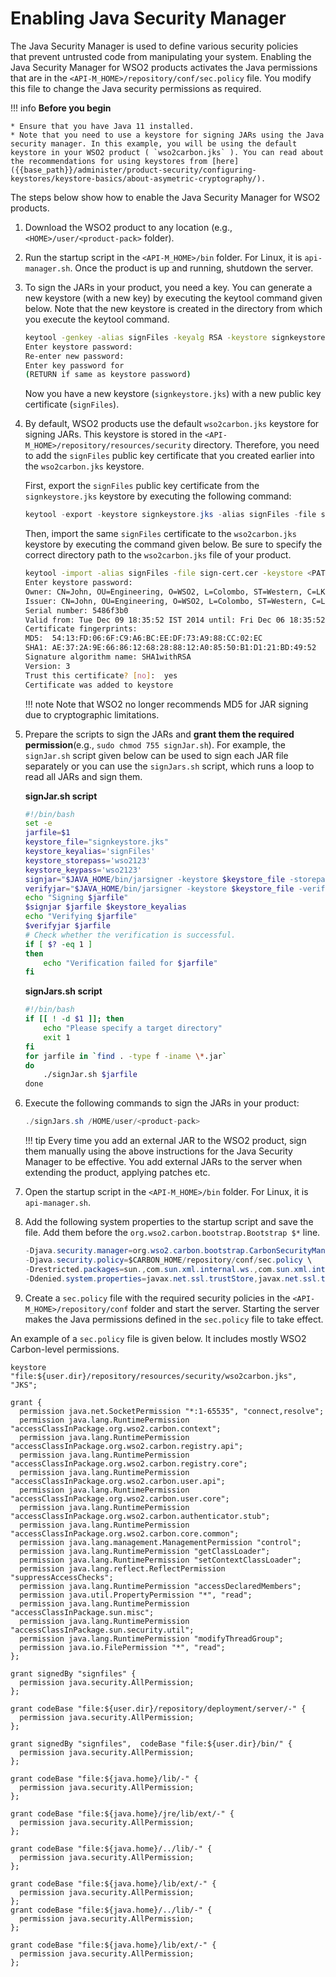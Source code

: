 # Enabling Java Security Manager

The Java Security Manager is used to define various security policies that prevent untrusted code from manipulating your system. Enabling the Java Security Manager for WSO2 products activates the Java permissions that are in the `<API-M_HOME>/repository/conf/sec.policy` file. You modify this file to change the Java security permissions as required.

!!! info
    **Before you begin**

    * Ensure that you have Java 11 installed.
    * Note that you need to use a keystore for signing JARs using the Java security manager. In this example, you will be using the default keystore in your WSO2 product ( `wso2carbon.jks` ). You can read about the recommendations for using keystores from [here]({{base_path}}/administer/product-security/configuring-keystores/keystore-basics/about-asymetric-cryptography/).


The steps below show how to enable the Java Security Manager for WSO2 products.

1.  Download the WSO2 product to any location (e.g., `<HOME>/user/<product-pack>` folder).

2. Run the startup script in the `<API-M_HOME>/bin` folder. For Linux, it is `api-manager.sh`. Once the product is up and running, shutdown the server.

3.  To sign the JARs in your product, you need a key. You can generate a new keystore (with a new key) by executing the keytool command given below. Note that the new keystore is created in the directory from which you execute the keytool command.

    ```bash
    keytool -genkey -alias signFiles -keyalg RSA -keystore signkeystore.jks -validity 3650 -dname "CN=John,OU=Engineering, O=WSO2, L=Colombo, ST=Western, C=LK"
    Enter keystore password:  
    Re-enter new password:
    Enter key password for
    (RETURN if same as keystore password)
    ```

    Now you have a new keystore (`signkeystore.jks`) with a new public key certificate (`signFiles`).

4.  By default, WSO2 products use the default `wso2carbon.jks` keystore for signing JARs. This keystore is stored in the `<API-M_HOME>/repository/resources/security` directory.      Therefore, you need to add the `signFiles` public key certificate that you created earlier into the `wso2carbon.jks` keystore.

    First, export the `signFiles` public key certificate from the `signkeystore.jks` keystore by executing the following command:

    ```java
    keytool -export -keystore signkeystore.jks -alias signFiles -file sign-cert.cer 
    ```

    Then, import the same `signFiles` certificate to the `wso2carbon.jks` keystore by executing the command given below. Be sure to specify the correct directory path to the `wso2carbon.jks` file of your product.

    ```bash
    keytool -import -alias signFiles -file sign-cert.cer -keystore <PATH_to_API-M_HOME>/repository/resources/security/wso2carbon.jks
    Enter keystore password:  
    Owner: CN=John, OU=Engineering, O=WSO2, L=Colombo, ST=Western, C=LK
    Issuer: CN=John, OU=Engineering, O=WSO2, L=Colombo, ST=Western, C=LK
    Serial number: 5486f3b0
    Valid from: Tue Dec 09 18:35:52 IST 2014 until: Fri Dec 06 18:35:52 IST 2024
    Certificate fingerprints:
    MD5:  54:13:FD:06:6F:C9:A6:BC:EE:DF:73:A9:88:CC:02:EC
    SHA1: AE:37:2A:9E:66:86:12:68:28:88:12:A0:85:50:B1:D1:21:BD:49:52
    Signature algorithm name: SHA1withRSA
    Version: 3
    Trust this certificate? [no]:  yes
    Certificate was added to keystore
    ```

    !!! note
        Note that WSO2 no longer recommends MD5 for JAR signing due to cryptographic limitations.

5.  Prepare the scripts to sign the JARs and **grant them the required permission**(e.g., `sudo chmod 755 signJar.sh`). For example, the `signJar.sh` script given below can be used to sign each JAR file separately or you can use the `signJars.sh` script, which runs a loop to read all JARs and sign them.

    **signJar.sh script**

    ``` bash
    #!/bin/bash
    set -e
    jarfile=$1
    keystore_file="signkeystore.jks"
    keystore_keyalias='signFiles'
    keystore_storepass='wso2123'
    keystore_keypass='wso2123'
    signjar="$JAVA_HOME/bin/jarsigner -keystore $keystore_file -storepass $keystore_storepass -keypass $keystore_keypass"
    verifyjar="$JAVA_HOME/bin/jarsigner -keystore $keystore_file -verify"
    echo "Signing $jarfile"
    $signjar $jarfile $keystore_keyalias
    echo "Verifying $jarfile"
    $verifyjar $jarfile
    # Check whether the verification is successful.
    if [ $? -eq 1 ]
    then
        echo "Verification failed for $jarfile"
    fi
    ```

    **signJars.sh script**

    ``` bash
    #!/bin/bash
    if [[ ! -d $1 ]]; then
        echo "Please specify a target directory"
        exit 1
    fi
    for jarfile in `find . -type f -iname \*.jar`
    do
        ./signJar.sh $jarfile
    done 
    ```

6.  Execute the following commands to sign the JARs in your product:

    ``` java
    ./signJars.sh /HOME/user/<product-pack>
    ```

    !!! tip
        Every time you add an external JAR to the WSO2 product, sign them manually using the above instructions for the Java Security Manager to be effective. You add external JARs to the server when extending the product, applying patches etc.

7.  Open the startup script in the `<API-M_HOME>/bin` folder. For Linux, it is `api-manager.sh`.
8.  Add the following system properties to the startup script and save the file. Add them before the `org.wso2.carbon.bootstrap.Bootstrap $*` line.

    ``` java
    -Djava.security.manager=org.wso2.carbon.bootstrap.CarbonSecurityManager \
    -Djava.security.policy=$CARBON_HOME/repository/conf/sec.policy \
    -Drestricted.packages=sun.,com.sun.xml.internal.ws.,com.sun.xml.internal.bind.,com.sun.imageio.,org.wso2.carbon. \
    -Ddenied.system.properties=javax.net.ssl.trustStore,javax.net.ssl.trustStorePassword,denied.system.properties \
    ```

9.  Create a `sec.policy` file with the required security policies in the `<API-M_HOME>/repository/conf` folder and start the server. Starting the server makes the Java permissions defined in the `sec.policy` file to take effect.

An example of a `sec.policy` file is given below. It includes mostly WSO2 Carbon-level permissions.

``` text
keystore "file:${user.dir}/repository/resources/security/wso2carbon.jks", "JKS";

grant {
  permission java.net.SocketPermission "*:1-65535", "connect,resolve";
  permission java.lang.RuntimePermission "accessClassInPackage.org.wso2.carbon.context";
  permission java.lang.RuntimePermission "accessClassInPackage.org.wso2.carbon.registry.api";
  permission java.lang.RuntimePermission "accessClassInPackage.org.wso2.carbon.registry.core";
  permission java.lang.RuntimePermission "accessClassInPackage.org.wso2.carbon.user.api";
  permission java.lang.RuntimePermission "accessClassInPackage.org.wso2.carbon.user.core";
  permission java.lang.RuntimePermission "accessClassInPackage.org.wso2.carbon.authenticator.stub";
  permission java.lang.RuntimePermission "accessClassInPackage.org.wso2.carbon.core.common";
  permission java.lang.management.ManagementPermission "control";
  permission java.lang.RuntimePermission "getClassLoader";
  permission java.lang.RuntimePermission "setContextClassLoader";
  permission java.lang.reflect.ReflectPermission "suppressAccessChecks";
  permission java.lang.RuntimePermission "accessDeclaredMembers";
  permission java.util.PropertyPermission "*", "read";
  permission java.lang.RuntimePermission "accessClassInPackage.sun.misc";
  permission java.lang.RuntimePermission "accessClassInPackage.sun.security.util";
  permission java.lang.RuntimePermission "modifyThreadGroup";
  permission java.io.FilePermission "*", "read";
};

grant signedBy "signfiles" {
  permission java.security.AllPermission;
};

grant codeBase "file:${user.dir}/repository/deployment/server/-" {
  permission java.security.AllPermission;
};

grant signedBy "signfiles",  codeBase "file:${user.dir}/bin/" {
  permission java.security.AllPermission;
};

grant codeBase "file:${java.home}/lib/-" {
  permission java.security.AllPermission;
};

grant codeBase "file:${java.home}/jre/lib/ext/-" {
  permission java.security.AllPermission;
};

grant codeBase "file:${java.home}/../lib/-" {
  permission java.security.AllPermission;
};

grant codeBase "file:${java.home}/lib/ext/-" {
  permission java.security.AllPermission;
};
grant codeBase "file:${java.home}/../lib/-" {
  permission java.security.AllPermission;
};

grant codeBase "file:${java.home}/lib/ext/-" {
  permission java.security.AllPermission;
};

```


